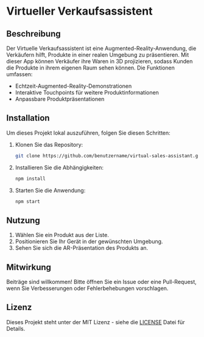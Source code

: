 # Virtueller Verkaufsassistent

## Beschreibung
Der Virtuelle Verkaufsassistent ist eine Augmented-Reality-Anwendung, die Verkäufern hilft, Produkte in einer realen Umgebung zu präsentieren. Mit dieser App können Verkäufer ihre Waren in 3D projizieren, sodass Kunden die Produkte in ihrem eigenen Raum sehen können. Die Funktionen umfassen:

- Echtzeit-Augmented-Reality-Demonstrationen
- Interaktive Touchpoints für weitere Produktinformationen
- Anpassbare Produktpräsentationen

## Installation
Um dieses Projekt lokal auszuführen, folgen Sie diesen Schritten:
1. Klonen Sie das Repository:
   ```bash
   git clone https://github.com/benutzername/virtual-sales-assistant.git
   ```
2. Installieren Sie die Abhängigkeiten:
   ```bash
   npm install
   ```
3. Starten Sie die Anwendung:
   ```bash
   npm start
   ```

## Nutzung
1. Wählen Sie ein Produkt aus der Liste.
2. Positionieren Sie Ihr Gerät in der gewünschten Umgebung.
3. Sehen Sie sich die AR-Präsentation des Produkts an.

## Mitwirkung
Beiträge sind willkommen! Bitte öffnen Sie ein Issue oder eine Pull-Request, wenn Sie Verbesserungen oder Fehlerbehebungen vorschlagen.

## Lizenz
Dieses Projekt steht unter der MIT Lizenz - siehe die [LICENSE](LICENSE) Datei für Details.
